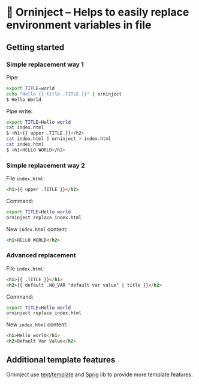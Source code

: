 # 💉 Orninject – Helps to easily replace environment variables in file

## Getting started

### Simple replacement way 1

Pipe:

```bash
export TITLE=world
echo "Hello {{ title .TITLE }}" | orninject
$ Hello World
```

Pipe write:

```bash
export TITLE=Hello world
cat index.html
$ <h1>{{ upper .TITLE }}</h2>
cat index.html | orninject > index.html
cat index.html
$ <h1>HELLO WORLD</h2>
```

### Simple replacement way 2

File `index.html`:

```html
<h1>{{ upper .TITLE }}</h2>
```

Command:

```bash
export TITLE=Hello world
orninject replace index.html
```

New `index.html` content:

```html
<h1>HELLO WORLD</h2>
```

### Advanced replacement

File `index.html`:

```html
<h1>{{ .TITLE }}</h1>
<h2>{{ default .NO_VAR "default var value" | title }}</h2>
```

Command:

```bash
export TITLE=Hello world
orninject replace index.html
```

New `index.html` content:

```html
<h1>Hello world</h1>
<h2>Default Var Value</h2>
```

## Additional template features

Orninject use [text/template](https://golang.org/pkg/text/template/) and [Sprig](http://masterminds.github.io/sprig/) lib to provide more template features.

